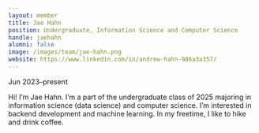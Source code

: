 ```yaml
---
layout: member
title: Jae Hahn
position: Undergraduate, Information Science and Computer Science
handle: jaehahn
alumni: false
image: /images/team/jae-hahn.png
website: https://www.linkedin.com/in/andrew-hahn-986a3a157/
---
```

Jun 2023–present

Hi! I’m Jae Hahn. I’m a part of the undergraduate class of 2025 majoring in information science (data science) and computer science. I’m interested in backend development and machine learning. In my freetime, I like to hike and drink coffee.
